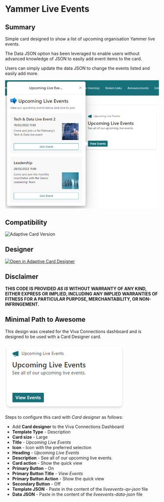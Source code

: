 # Yammer Live Events

## Summary

Simple card designed to show a list of upcoming organisation Yammer live events.

The Data JSON option has been leveraged to enable users without advanced knowledge of JSON to easily add event items to the card. 

Users can simply update the data JSON to change the events listed and easily add more.

![picture of the extension in action](assets/card.png)

## Compatibility

![Adaptive Card Version](https://img.shields.io/badge/Adaptive%20Card%20Version-1.3-green.svg)


## Designer

<p>
    <a href="https://adaptivecards.io/designer/index.html?card=https://raw.githubusercontent.com/alexc-MSFT/viva-connections-cards/main/samples/yammer-liveevents/liveevents-qv-json">
        <img src="https://raw.githubusercontent.com/pnp/AdaptiveCards-Templates/main/assets/btn-open-in-designer.png" alt="Open in Adaptive Card Designer" />
    </a>
</p>

## Disclaimer
**THIS CODE IS PROVIDED *AS IS* WITHOUT WARRANTY OF ANY KIND, EITHER EXPRESS OR IMPLIED, INCLUDING ANY IMPLIED WARRANTIES OF FITNESS FOR A PARTICULAR PURPOSE, MERCHANTABILITY, OR NON-INFRINGEMENT.**

## Minimal Path to Awesome

This design was created for the Viva Connections dashboard and is designed to be used with a Card Designer card.

![picture of the card in action](assets/dashboard-card.png)

Steps to configure this card with *Card designer* as follows:

- Add **Card designer** to the Viva Connections Dashboard
- **Template Type** - Description
- **Card size** - Large
- **Title** - *Upcoming Live Events*
- **Icon** - Icon with the preferred selection
- **Heading** - *Upcoming Live Events*
- **Description** - See all of our upcoming live events. 
- **Card action** - Show the quick view
- **Primary Button** - On
- **Primary Button Title** - *View Events*
- **Primary Button Action** - Show the quick view
- **Secondary Button** - Off
- **Template JSON** - Paste in the content of the *liveevents-qv-json* file
- **Data JSON** - Paste in the content of the *liveevents-data-json* file

